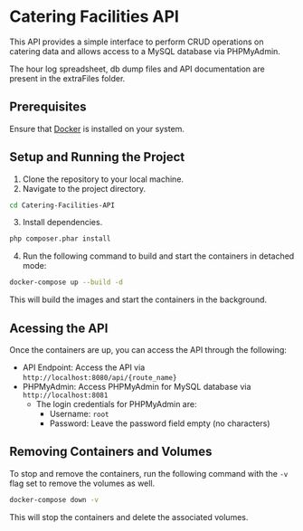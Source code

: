 # Catering Facilities API

This API provides a simple interface to perform CRUD operations on catering data and allows access to a MySQL database via PHPMyAdmin.

The hour log spreadsheet, db dump files and API documentation are present in the extraFiles folder.

## Prerequisites
Ensure that [Docker](https://www.docker.com/) is installed on your system.

## Setup and Running the Project

1. Clone the repository to your local machine.
2. Navigate to the project directory.
```bash
cd Catering-Facilities-API
```
3. Install dependencies.
```bash
php composer.phar install
```
4. Run the following command to build and start the containers in detached mode:
```bash
docker-compose up --build -d
```
This will build the images and start the containers in the background.

## Acessing the API
Once the containers are up, you can access the API through the following:

- API Endpoint: Access the API via `http://localhost:8080/api/{route_name}`
- PHPMyAdmin: Access PHPMyAdmin for MySQL database via `http://localhost:8081 `
    - The login credentials for PHPMyAdmin are:
        - Username: `root`
        - Password: Leave the password field empty (no characters)



## Removing Containers and Volumes
To stop and remove the containers, run the following command with the `-v` flag set to remove the volumes as well.

```bash
docker-compose down -v
```
This will stop the containers and delete the associated volumes.


